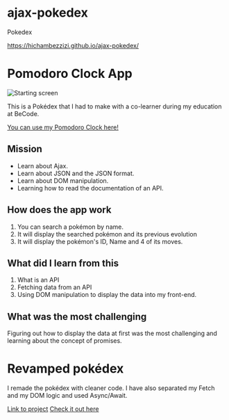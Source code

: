# ajax-pokedex
Pokedex

 https://hichambezzizi.github.io/ajax-pokedex/
# Pomodoro Clock App

![Starting screen](./src/assets/img/pomodoroapp.png)

This is a Pokédex that I had to make with a co-learner during my education at BeCode.

[You can use my Pomodoro Clock here!](https://pomodoro-clock-react.herokuapp.com/)

## Mission

- Learn about Ajax.
- Learn about JSON and the JSON format.
- Learn about DOM manipulation.
- Learning how to read the documentation of an API.

## How does the app work

1. You can search a pokémon by name.
1. It will display the searched pokémon and its previous evolution
1. It will display the pokémon's ID, Name and 4 of its moves.

## What did I learn from this

1. What is an API
1. Fetching data from an API
1. Using DOM manipulation to display the data into my front-end.

## What was the most challenging

Figuring out how to display the data at first was the most challenging and learning about the concept of promises.

# Revamped pokédex

I remade the pokédex with cleaner code. I have also separated my Fetch and my DOM logic and used Async/Await.

[Link to project](https://github.com/HichamBezzizi/pokedex-revamped)
[Check it out here](https://pokedex-revamped.netlify.com/)
